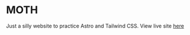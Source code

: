 # MOTH 
Just a silly website to practice Astro and Tailwind CSS.
View live site [here](https://abyssalmothz.netlify.app/)